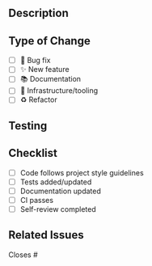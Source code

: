 ## Description
<!-- Brief description of changes -->

## Type of Change
- [ ] 🐛 Bug fix
- [ ] ✨ New feature
- [ ] 📚 Documentation
- [ ] 🔧 Infrastructure/tooling
- [ ] ♻️ Refactor

## Testing
<!-- How was this tested? -->

## Checklist
- [ ] Code follows project style guidelines
- [ ] Tests added/updated
- [ ] Documentation updated
- [ ] CI passes
- [ ] Self-review completed

## Related Issues
<!-- Link to related issues/PRs -->
Closes #
